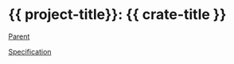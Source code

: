 # {{ project-title}}: {{ crate-title }}

[Parent](../../README.md)

[Specification](SPECIFICATION.md)
